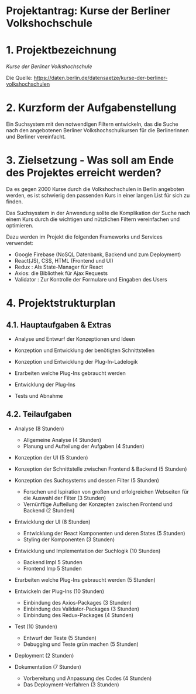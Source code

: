 # Projektantrag: Kurse der Berliner Volkshochschule

# 1. Projektbezeichnung
_Kurse der Berliner Volkshochschule_
  
Die Quelle: https://daten.berlin.de/datensaetze/kurse-der-berliner-volkshochschulen

# 2. Kurzform der Aufgabenstellung
Ein Suchsystem mit den notwendigen Filtern entwickeln, das die Suche nach den angebotenen Berliner Volkshochschulkursen für die Berlinerinnen und Berliner vereinfacht.

# 3. Zielsetzung - Was soll am Ende des Projektes erreicht werden?
Da es gegen 2000 Kurse durch die Volkshochschulen in Berlin angeboten werden, es ist schwierig den passenden Kurs in einer langen List für sich zu finden.

Das Suchsysstem in der Anwendung sollte die Komplikation der Suche nach einem Kurs durch die wichtigen und nützlichen Filtern vereinfachen und optimieren.

Dazu werden im Projekt die folgenden Frameworks und Services verwendet:
* Google Firebase (NoSQL Datenbank, Backend und zum Deployment)
* React(JS), CSS, HTML (Frontend und UI)
* Redux : Als State-Manager für React
* Axios: die Bibliothek für Ajax Requests
* Validator : Zur Kontrolle der Formulare und Eingaben des Users

# 4. Projektstrukturplan 

## 4.1. Hauptaufgaben & Extras

* Analyse und Entwurf der Konzeptionen und Ideen

* Konzeption und Entwicklung der benötigten Schnittstellen

* Konzeption und Entwicklung der Plug-In-Ladelogik

* Erarbeiten welche Plug-Ins gebraucht werden

* Entwicklung der Plug-Ins

* Tests und Abnahme 

## 4.2. Teilaufgaben

* Analyse (8 Stunden)    
    * Allgemeine Analyse (4 Stunden) 
    * Planung und Aufteilung der Aufgaben (4 Stunden)

* Konzeption der UI (5 Stunden)

* Konzeption der Schnittstelle zwischen Frontend & Backend (5 Stunden)

* Konzeption des Suchsystems und dessen Filter (5 Stunden)
    * Forschen und Ispiration von großen und erfolgreichen Webseiten für die Auswahl der Filter (3 Stunden)
    * Vernünftige Aufteilung der Konzepten zwischen Frontend und Backend (2 Stunden)

* Entwicklung der UI (8 Stunden)
    * Entwicklung der React Komponenten und deren States (5 Stunden)    
    * Styling der Komponenten (3 Stunden)

* Entwicklung und Implementation der Suchlogik (10 Stunden)
    * Backend Impl 5 Stunden
    * Frontend Imp 5 Stunden

* Erarbeiten welche Plug-Ins gebraucht werden (5 Stunden)

* Entwickeln der Plug-Ins (10 Stunden)
    * Einbindung des Axios-Packages (3 Stunden)
    * Einbindung des Validator-Packages (3 Stunden)
    * Einbindung des Redux-Packages (4 Stunden)
    
    

* Test (10 Stunden)
    * Entwurf der Teste (5 Stunden)
    * Debugging und Teste grün machen (5 Stunden)

* Deployment (2 Stunden)

* Dokumentation (7 Stunden)
    * Vorbereitung und Anpassung des Codes (4 Stunden)
    * Das Deployment-Verfahren (3 Stunden)
